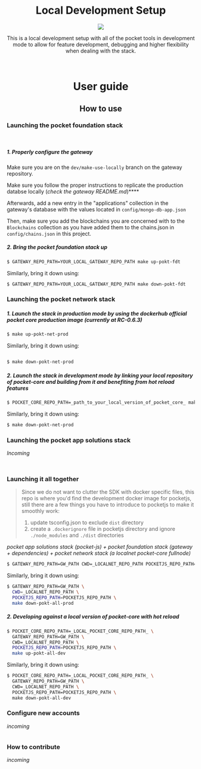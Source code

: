 <h1 align="center">Local Development Setup</h1>
<p align="center">
    <img src="https://assets.website-files.com/609e7a6f2ec5c05d866ed6d3/60a7cd2bbdce89ccfbf8ff97_POKT_Logo_S_Color.png" />
</p>
<p align="center">This is a local development setup with all of the pocket tools in development mode to allow for feature development, debugging and higher flexibility when   dealing with the stack.
</p>
</br>
<h1 align="center">User guide</h2>


<h2 align="center">How to use</h2>



### Launching the pocket foundation stack
<br/>


##### 1. Properly configure the gateway

Make sure you are on the `dev/make-use-locally` branch on the gateway repository.

Make sure you follow the proper instructions to replicate the production databse locally (_check the gateway README.md_)****

Afterwards, add a new entry in the "applications" collection in the gateway's database with the values located in `config/mongo-db-app.json`

Then, make sure you add the blockchains you are concerned with to the `Blockchains` collection as you have added them to the chains.json in `config/chains.json` in this project.

##### 2. Bring the pocket foundation stack up


```bash
$ GATEWAY_REPO_PATH=YOUR_LOCAL_GATEWAY_REPO_PATH make up-pokt-fdt 
```

Similarly, bring it down using:
```bash
$ GATEWAY_REPO_PATH=YOUR_LOCAL_GATEWAY_REPO_PATH make down-pokt-fdt 
```

### Launching the pocket network stack


##### 1. Launch the stack in production mode by using the dockerhub official pocket core production image (_currently at RC-0.6.3_)
```bash
$ make up-pokt-net-prod
```

Similarly, bring it down using:
```bash

$ make down-pokt-net-prod 
```
##### 2. Launch the stack in development mode by linking your local repository of pocket-core and building from it and benefiting from hot reload features 

```bash
$ POCKET_CORE_REPO_PATH=_path_to_your_local_version_of_pocket_core_ make up-pokt-net-dev
```
Similarly, bring it down using:
```bash
$ make down-pokt-net-prod 
```

### Launching the pocket app solutions stack


_Incoming_
```

```

```

```

### Launching it all together

> Since we do not want to clutter the SDK with docker specific files, this repo is where you'd find the development docker image for pocketjs, still there are a few things you have to introduce to pocketjs to make it smoothly work:
> 1.  update tsconfig.json to exclude `dist` directory
> 2. create a `.dockerignore` file in pocketjs directory and ignore `./node_modules` and `./dist` directories

_pocket app solutions stack (_pocket-js_) + pocket foundation stack (_gateway + dependencies_) + pocket network stack (_a localnet pocket-core fullnode_)_


```bash
$ GATEWAY_REPO_PATH=GW_PATH CWD=_LOCALNET_REPO_PATH POCKETJS_REPO_PATH=POCKETJS_REPO_PATH make up-pokt-all-prod
```

Similarly, bring it down using:
```bash
$ GATEWAY_REPO_PATH=GW_PATH \ 
  CWD=_LOCALNET_REPO_PATH \
  POCKETJS_REPO_PATH=POCKETJS_REPO_PATH \
  make down-pokt-all-prod
```

##### 2. Developing against a local version of pocket-core with hot reload
```bash
$ POCKET_CORE_REPO_PATH=_LOCAL_POCKET_CORE_REPO_PATH_ \
  GATEWAY_REPO_PATH=GW_PATH \
  CWD=_LOCALNET_REPO_PATH \ 
  POCKETJS_REPO_PATH=POCKETJS_REPO_PATH \
  make up-pokt-all-dev
```

Similarly, bring it down using:
```bash
$ POCKET_CORE_REPO_PATH=_LOCAL_POCKET_CORE_REPO_PATH_ \
  GATEWAY_REPO_PATH=GW_PATH \
  CWD=_LOCALNET_REPO_PATH \
  POCKETJS_REPO_PATH=POCKETJS_REPO_PATH \
  make down-pokt-all-dev
```

### Configure new accounts

_incoming_
```
```

### How to contribute

_incoming_

